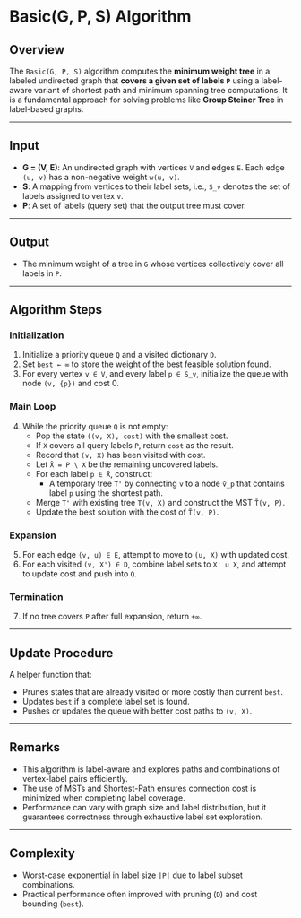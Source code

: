 # Basic(G, P, S) Algorithm

## Overview
The `Basic(G, P, S)` algorithm computes the **minimum weight tree** in a labeled undirected graph that **covers a given set of labels `P`** using a label-aware variant of shortest path and minimum spanning tree computations. It is a fundamental approach for solving problems like **Group Steiner Tree** in label-based graphs.

---

## Input
- **G = (V, E)**: An undirected graph with vertices `V` and edges `E`. Each edge `(u, v)` has a non-negative weight `w(u, v)`.
- **S**: A mapping from vertices to their label sets, i.e., `S_v` denotes the set of labels assigned to vertex `v`.
- **P**: A set of labels (query set) that the output tree must cover.

---

## Output
- The minimum weight of a tree in `G` whose vertices collectively cover all labels in `P`.

---

## Algorithm Steps

### Initialization
1. Initialize a priority queue `Q` and a visited dictionary `D`.
2. Set `best ← ∞` to store the weight of the best feasible solution found.
3. For every vertex `v ∈ V`, and every label `p ∈ S_v`, initialize the queue with node `(v, {p})` and cost 0.

### Main Loop
4. While the priority queue `Q` is not empty:
   - Pop the state `((v, X), cost)` with the smallest cost.
   - If `X` covers all query labels `P`, return `cost` as the result.
   - Record that `(v, X)` has been visited with cost.
   - Let `X̄ = P \ X` be the remaining uncovered labels.
   - For each label `p ∈ X̄`, construct:
     - A temporary tree `T'` by connecting `v` to a node `v̄_p` that contains label `p` using the shortest path.
   - Merge `T'` with existing tree `T(v, X)` and construct the MST `T̃(v, P)`.
   - Update the best solution with the cost of `T̃(v, P)`.

### Expansion
5. For each edge `(v, u) ∈ E`, attempt to move to `(u, X)` with updated cost.
6. For each visited `(v, X') ∈ D`, combine label sets to `X' ∪ X`, and attempt to update cost and push into `Q`.

### Termination
7. If no tree covers `P` after full expansion, return `+∞`.

---

## Update Procedure
A helper function that:
- Prunes states that are already visited or more costly than current `best`.
- Updates `best` if a complete label set is found.
- Pushes or updates the queue with better cost paths to `(v, X)`.

---

## Remarks
- This algorithm is label-aware and explores paths and combinations of vertex-label pairs efficiently.
- The use of MSTs and Shortest-Path ensures connection cost is minimized when completing label coverage.
- Performance can vary with graph size and label distribution, but it guarantees correctness through exhaustive label set exploration.

---

## Complexity
- Worst-case exponential in label size `|P|` due to label subset combinations.
- Practical performance often improved with pruning (`D`) and cost bounding (`best`).

